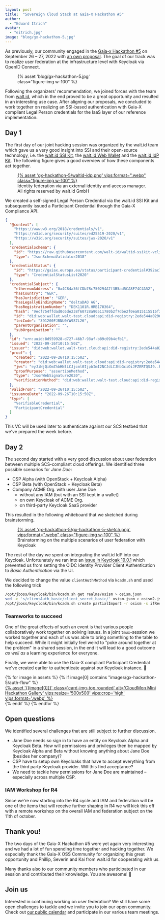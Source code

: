 ```yaml
---
layout: post
title:  "Sovereign Cloud Stack at Gaia-X Hackathon #5"
author:
  - "Eduard Itrich"
avatar:
  - "eitrich.jpg"
image: "blog/gx-hackathon-5.jpg"
---
```


As previously, our community engaged in the
[Gaia-x Hackathon #5](https://gitlab.com/gaia-x/gaia-x-community/gx-hackathon/gx-hackathon-5/-/wikis/home)
on September 26 – 27, 2022 with
[an own proposal](https://gitlab.com/gaia-x/gaia-x-community/gx-hackathon/gx-hackathon-5/-/wikis/Hackathon-5-Proposals#07-cloud-federation-via-oidc). The goal of our track was to realize user federation at the infrastructure level
with Keycloak via OpenID Connect.

<figure class="figure mx-auto d-block" style="width:50%">
    {% asset 'blog/gx-hackathon-5.jpg' class="figure-img w-100" %}
</figure>

Following the organizers' recommendation, we joined forces with the team from [walt.id](https://walt.id),
which in the end proved to be a great opportunity and resulted in an interesting use case.
After aligning our proposals, we concluded to work together on realizing an
SSI-based authentication with Gaia-X compliant Legal Person credentials for the IaaS layer of our reference implementation.

## Day 1

The first day of our joint hacking session was organized by the walt.id team which gave us
a very good insight into SSI and their open-source technology, i.e. the [walt.id SSI Kit](https://github.com/walt-id/waltid-ssikit),
the [walt.id Web Wallet](https://github.com/walt-id/waltid-web-wallet) and the
[walt.id IdP Kit](https://github.com/walt-id/waltid-idpkit). The following figure gives
a good overview of how these components act together.

<figure class="figure mx-auto d-block w-75">
  <a href="{% asset "gx-hackathon-5/waltid-idp.png" @path %}">
    {% asset 'gx-hackathon-5/waltid-idp.png' vips:format=".webp" class="figure-img w-100" %}
  </a>
  <figcaption class="figure-caption text-end">Identity federation via an external identity and access manager. All rights reserved by walt.id GmbH</figcaption>
</figure>

We created a self-signed Legal Person Credential via the walt.id SSI Kit and subsequently issued a Participant Credential through
the Gaia-X Compliance API.

```json
{
  "@context": [
    "https://www.w3.org/2018/credentials/v1",
    "https://w3id.org/security/suites/ed25519-2020/v1",
    "https://w3id.org/security/suites/jws-2020/v1"
  ],
  "credentialSchema": {
    "id": "https://raw.githubusercontent.com/walt-id/waltid-ssikit-vclib/master/src/test/resources/schemas/ParticipantCredential.json",
    "type": "JsonSchemaValidator2018"
  },
  "credentialStatus": {
    "id": "https://gaiax.europa.eu/status/participant-credential#392ac7f6-399a-437b-a268-4691ead8f176",
    "type": "CredentialStatusList2020"
  },
  "credentialSubject": {
    "ethereumAddress": "0x4C84a36fCDb7Bc750294A7f3B5ad5CA8F74C4A52",
    "hasCountry": "GER",
    "hasJurisdiction": "GER",
    "hasLegallyBindingName": "deltaDAO AG",
    "hasRegistrationNumber": "DEK1101R.HRB170364",
    "hash": "9ecf754ffdad0c6de238f60728a90511780b2f7dbe2f0ea015115515f3f389cd",
    "id": "did:web:wallet.walt-test.cloud:api:did-registry:2ede544a02964e2e83a0cbe0a0683bf6",
    "leiCode": "391200FJBNU0YW987L26",
    "parentOrganisation": "",
    "subOrganisation": ""
  },
  "id": "urn:uuid:8d959928-d727-46b7-98af-b89c09b4cfb1",
  "issued": "2022-09-26T10:15:50Z",
  "issuer": "did:web:wallet.walt-test.cloud:api:did-registry:2ede544a02964e2e83a0cbe0a0683bf6",
  "proof": {
    "created": "2022-09-26T10:15:50Z",
    "creator": "did:web:wallet.walt-test.cloud:api:did-registry:2ede544a02964e2e83a0cbe0a0683bf6",
    "jws": "eyJiNjQiOmZhbHNlLCJjcml0IjpbImI2NCJdLCJhbGciOiJFZERTQSJ9..hMZNpUfax_Wu4PavK3kfYUI00JlqhOdZoWxuzO3dyWABeEFqdvLTkhJEq9nDskiYnYTIa6aWJID9q6yOGeVhDQ",
    "proofPurpose": "assertionMethod",
    "type": "JsonWebSignature2020",
    "verificationMethod": "did:web:wallet.walt-test.cloud:api:did-registry:2ede544a02964e2e83a0cbe0a0683bf6"
  },
  "validFrom": "2022-09-26T10:15:50Z",
  "issuanceDate": "2022-09-26T10:15:50Z",
  "type": [
    "VerifiableCredential",
    "ParticipantCredential"
  ]
}
```

This VC will be used later to authenticate against our SCS testbed that we've prepared
the week before.

## Day 2

The second day started with a very good discussion about user federation between
multiple SCS-compliant cloud offerings. We identified three possible scenarios
for *Jane Doe*:

* CSP Alpha (with OpenStack + Keycloak Alpha)
* CSP Beta (with OpenStack + Keycloak Beta)
* Company ACME Org. with user Jane Doe
  * without any IAM (but with an SSI kept in a wallet)
  * on own Keycloak of ACME Org.
  * on third-party Keycloak SaaS provider

This resulted in the following whiteboard that we sketched during brainstorming.

<figure class="figure mx-auto d-block w-75">
  <a href="{% asset "gx-hackathon-5/gx-hackathon-5-sketch.png" @path %}">
    {% asset 'gx-hackathon-5/gx-hackathon-5-sketch.png' vips:format=".webp" class="figure-img w-100" %}
  </a>
  <figcaption class="figure-caption text-end">Brainstorming on the multiple scenarios of user federation with Keycloak</figcaption>
</figure>

The rest of the day we spent on integrating the walt.id IdP into our Keycloak. Unfortunately
we ran into an [issue in Keycloak 19.0.1](https://github.com/keycloak/keycloak-ui/issues/3355)
which prevented us from setting the OIDC Identity Provider Client Authentication to *Basic Authentication*
via the UI.

We decided to change the value `clientAuthMethod` via `kcadm.sh` and used the following trick
```bash
/opt/jboss/keycloak/bin/kcadm.sh get realms/osism > osism.json
sed -e 's/clientAuth_basic/client_secret_basic/' osism.json > osism2.json
/opt/jboss/keycloak/bin/kcadm.sh create partialImport -r osism -s ifResourceExists=OVERWRITE -o -f osism2.json
```

### Teamworks to succeed

One of the great effects of such an event is that various people collaboratively work together on solving
issues. In a joint `tmux`-session we worked together and each of us was able to bring something to the table
to help succeed. While it might initially feel weird to "poke around together at the problem" in a shared
session, in the end it will lead to a good outcome _as well as_ a learning experience for everyone.

Finally, we were able to use the Gaia-X compliant Participant Credential we've created earlier
to authenticate against our Keycloak instance. 🎉

<div class="row row-cols-2 row-cols-lg-4 g-4">
  {% for image in assets %}
    {% if image[0] contains "images/gx-hackathon-5/auth-flow" %}
      <div>
        <a href="{% asset '{{image[0]}}' @path %}">
          {% asset '{{image[0]}}' class='card-img-top rounded' alt='CloudMon Mini Hackathon Gallery' vips:resize='500x500' vips:crop='high' vips:format='.webp' %}
        </a>
      </div>
    {% endif %}
  {% endfor %}
</div>

## Open questions

We identified several challenges that are still subject to further discussion.

* Jane Doe needs so sign in to have an entity on Keycloak Alpha and Keycloak Beta. How will permissions and privileges then be mapped by Keycloak Alpha and Beta without knowing anything about Jane Doe (besides her company)?
* CSP have to setup own Keycloaks that have to accept everything from the third party Keycloak provider. Will this find acceptance?
* We need to tackle how permissions for Jane Doe are maintained – especially across multiple CSP.

### IAM Workshop for R4

Since we're now starting into the R4 cycle and IAM and federation will be one of the items that will receive
further shaping in R4 we will kick this off with a remote workshop on the overall IAM and federation subject
on the 11th of october.

## Thank you!

The two days of the Gaia-X Hackathon #5 were yet again very interesting and we had a lot of fun
spending time together and hacking together. We especially thank the Gaia-X OSS Community
for organizing this great opportunity and Phillip, Severin and Kai from walt.id for cooperating with us.

Many thanks also to our community members who participated in our session and contributed their knowledge.
You are awesome! 🚀

## Join us

Interested in continuing working on user federation? We still have some open challenges to tackle
and we invite you to join our open community. Check out [our public calendar](https://scs.community/contribute/)
and participate in our various team meetings.
